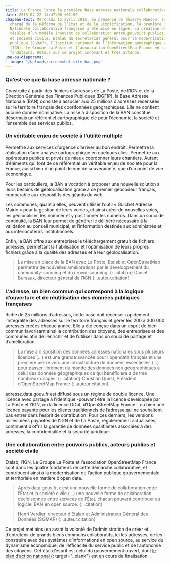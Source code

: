 ```yaml
---
title: La France lance la première base adresse nationale collaborative-
date: 2015-04-22 14:47:00 +02:00
chapeau-text: Mercredi 15 avril 2015, en présence de Thierry Mandon, secrétaire d’État
  chargé de la Réforme de l’État et de la Simplification, la première Base Adresse
  Nationale collaborative française a été mise en ligne. La création de cette base
  résulte d’un modèle innovant de collaboration entre pouvoirs publics, acteurs publics
  et société civile. Etalab du secrétariat général pour la modernisation de l’action
  publique (SGMAP), l’Institut national de l’information géographique et forestière
  (IGN), le Groupe La Poste et l’association OpenStreetMap France en sont les quatre
  fondateurs. Retour sur ce projet innovant et très attendu.
une-ou-diaporama:
- image: "/uploads/screenshot_site_ban.png"
---
```


### Qu’est-ce que la base adresse nationale ?

Construite à partir des fichiers d’adresses de La Poste, de l’IGN et de la Direction Générale des Finances Publiques (DGFIP), la Base Adresse Nationale (BAN) consiste à associer aux 25 millions d’adresses recensées sur le territoire français des coordonnées géographiques. Elle ne contient aucune donnée nominative. La mise à disposition de la BAN constitue désormais un référentiel cartographique clé pour l’économie, la société et l’ensemble des services publics.
 

### Un véritable enjeu de société à l’utilité multiple

Permettre aux services d’urgence d’arriver au bon endroit. Permettre la réalisation d’une analyse cartographique en quelques clics. Permettre aux opérateurs publics et privés de mieux coordonner leurs chantiers. Autant d’éléments qui font de ce référentiel un véritable enjeu de société pour la France, aussi bien d’un point de vue de souveraineté, que d’un point de vue économique.

Pour les particuliers, la BAN a vocation à proposer une nouvelle solution à leurs besoins de géolocalisation grâce à ce premier géocodeur français, comparable aux dispositifs des géants du web.

Les communes, quant à elles, peuvent utiliser l’outil « Guichet Adresse Mairie » pour la gestion de leurs voiries, et ainsi créer de nouvelles voies, les géolocaliser, les nommer et y positionner les numéros. Dans un souci de continuité, la BAN leur permet de générer le délibéré nécessaire à la validation au conseil municipal, et l’information destinée aux administrés et aux interlocuteurs institutionnels.

Enfin, la BAN offre aux entreprises le téléchargement gratuit de fichiers adresses, permettant la fiabilisation et l’optimisation de leurs propres fichiers grâce à la qualité des adresses et à leur géolocalisation.


>La mise en place de la BAN avec La Poste, Etalab et OpenStreetMap permettra de nouvelles améliorations par le développement du community-sourcing et du crowd-sourcing.
{: .citation}
> Daniel Bursaux, directeur général de l’IGN
{: .auteur.citation}
 

### L’adresse, un bien commun qui correspond à la logique d’ouverture et de réutilisation des données publiques françaises

Riche de 25 millions d’adresses, cette base doit recenser rapidement l’intégralité des adresses sur le territoire français et gérer les 200 à 300 000 adresses créées chaque année. Elle a été  conçue dans un esprit de bien commun favorisant ainsi la contribution des citoyens, des entreprises et des communes afin de l’enrichir et de l’utiliser dans un souci de partage et d’amélioration.


>La mise à disposition des données adresses nationales sous plusieurs licences (…) est une grande avancée pour l'opendata français et une première pierre vers une infrastructure de données essentielles (…) pour passer librement du monde des données non géographiques à celui des données géographiques ce qui bénéficiera à de très nombreux usages.
{: .citation}
>Christian Quest, Président d’OpenStreetMap France
{: .auteur.citation}

adresse.data.gouv.fr est  diffusé sous un régime de double licence. Une licence avec partage à l’identique -pouvant être la licence développée par La Poste et l’IGN, ou la licence ODbL d’OpenStreetMap France-, ou bien une licence payante pour les clients traditionnels de l’adresse qui ne souhaitent pas entrer dans l’esprit de contribution. Pour ces derniers, les versions millésimées payantes de l'IGN et de La Poste, régulièrement actualisées, continuent d’offrir la garantie de données qualifiantes associées à des adresses, la confidentialité et la sécurité juridique.

 

### Une collaboration entre pouvoirs publics, acteurs publics et société civile

Etalab, l’IGN, Le Groupe La Poste et l’association OpenStreetMap France sont donc les quatre fondateurs de cette démarche collaborative, et contribuent ainsi à la modernisation de l’action publique gouvernementale et territoriale en matière d’open data.


>Après data.gouv.fr, c’est une nouvelle forme de collaboration entre l’État et la société civile (…) une nouvelle forme de collaboration décloisonnée entre services de l’État, chacun pouvant contribuer au logiciel BAN en open source.
{: .citation}

>Henri Verdier, directeur d’Etalab et Administrateur Général des Données (SGMAP)
{: .auteur.citation}


Ce projet met ainsi en avant la volonté de l’administration de créer et d’entretenir de grands biens communs collaboratifs, ici les adresses, de les construire avec des systèmes d’informations en open source, au service du dynamisme économique, de l’efficacité du service public et de l’autonomie des citoyens. Cet état d’esprit est celui du gouvernement ouvert, dont [le plan d’action national ](https://www.modernisation.gouv.fr/home/plan-daction-ogp-un-dialogue-qui-doit-aboutir-a-des-propositions-concretes-activables-et-mesurables){: target="_blank"} est en cours de finalisation.
